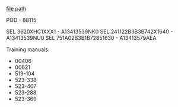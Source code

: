 
[file path](<file:///C:\Users\jnetherton\G&W Electric Co\US-PowerGridAutomation - Documents\_Lazer\107747 - Ft Meade Visitor Center>)

POD - 88115

SEL 3620XHC1XXX1 - A13413539NK0
SEL 241122B3B3B742X1640 - A13413539NU0
SEL 751A02B3B1B72851630 - A13413579AEA


Training manuals:
- 00406
- 00621
- 519-104
- 523-338
- 523-407
- 523-288
- 523-369